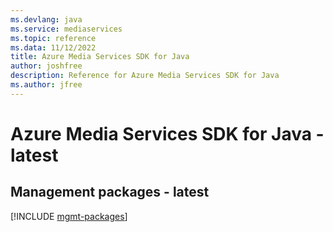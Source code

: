 ```yaml
---
ms.devlang: java
ms.service: mediaservices
ms.topic: reference
ms.data: 11/12/2022
title: Azure Media Services SDK for Java
author: joshfree
description: Reference for Azure Media Services SDK for Java
ms.author: jfree
---
```

# Azure Media Services SDK for Java - latest

## Management packages - latest
[!INCLUDE [mgmt-packages](media-services-mgmt-index.md)]